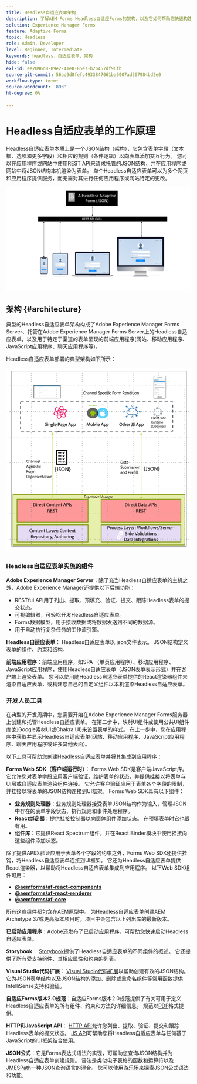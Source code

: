 ```yaml
---
title: Headless自适应表单架构
description: 了解AEM Forms Headless自适应Forms的架构，以及它如何帮助您快速构建各种平台的表单。 本文深入介绍了Headless自适应Forms的工作原理，以及如何将其与各种应用程序集成以简化表单构建过程。
solution: Experience Manager Forms
feature: Adaptive Forms
topic: Headless
role: Admin, Developer
level: Beginner, Intermediate
keywords: headless，自适应表单，架构
hide: false
exl-id: ee7096d8-89e2-41e0-85e7-b26457df96fb
source-git-commit: 56ad9d8fefc4933847061ba6007ad367984bd2e0
workflow-type: tm+mt
source-wordcount: '893'
ht-degree: 0%

---
```



# Headless自适应表单的工作原理

Headless自适应表单本质上是一个JSON结构（架构），它包含表单字段（文本框、选项和更多字段）和相应的规则（条件逻辑）以向表单添加交互行为。 您可以在应用程序或网站中使用REST API来请求托管的JSON结构，并在应用程序或网站中将JSON结构本机渲染为表单。 单个Headless自适应表单可以为多个网页和应用程序提供服务，而无需对其进行任何应用程序或网站特定的更改。

![Headless自适应表单的工作方式](/help/assets/how-headless-adaprive-forms-work.png)

## 架构 {#architecture}

典型的Headless自适应表单架构构成了Adobe Experience Manager Forms Server、托管在Adobe Experience Manager Forms Server上的Headless自适应表单，以及用于特定于渠道的表单呈现的前端应用程序(网站、移动应用程序、JavaScript应用程序、聊天应用程序等)。

Headless自适应表单部署的典型架构如下所示：

![架构](/help/assets/headless-af-architecture.png)

<!-- 

You can use the React renderer component shipped with Headless adaptive forms to render an Adaptive Form or build your own custom component to natively render a Headless Form in a website or an application or use any UI framework or programming language to build your own components to render your forms.

A typical Headless adaptive forms architecture constitutes an Adobe Experience Manager Server, JSON structure of forms, various frontend apps for channel-specific form renditions.

![Architecture](/help/assets/headless-af-architecture.png) -->

### Headless自适应表单实施的组件

**Adobe Experience Manager Server**：除了充当Headless自适应表单的主机之外，Adobe Experience Manager还提供以下后端功能：

* RESTful API用于列出、提取、预填充、验证、提交、跟踪Headless表单的提交状态。
* 可视编辑器，可轻松开发Headless自适应表单。
* Forms数据模型，用于接收数据或将数据发送到不同的数据源。
* 用于自动执行复杂任务的工作流引擎。

**Headless自适应表单**： Headless自适应表单以.json文件表示。 JSON结构定义表单的组件、约束和结构。

**前端应用程序**：前端应用程序，如SPA （单页应用程序）、移动应用程序、JavaScript应用程序，使用Headless自适应表单（JSON表单表示形式）并在客户端上渲染表单。 您可以使用随Headless自适应表单提供的React渲染器组件来渲染自适应表单，或构建您自己的自定义组件以本机渲染Headless自适应表单。

<!-- ### Understanding Headless adaptive forms definition -->



### 开发人员工具

在典型的开发周期中，您需要开始在Adobe Experience Manager Forms服务器上创建和托管Headless自适应表单。 在第二步中，映射UI组件或使用公共UI组件库(如Google素材UI或Chakra UI)来设置表单的样式。 在上一步中，您在应用程序中获取并显示Headless自适应表单(网站、移动应用程序、JavaScript应用程序、聊天应用程序或许多其他表面)。

以下工具可帮助您创建Headless自适应表单并将其集成到应用程序：

**Forms Web SDK（客户端运行时）**： Forms Web SDK是客户端JavaScript库。 它允许您对表单字段应用客户端验证，维护表单的状态，并提供挂接以将表单与UI层或自适应表单渲染组件连接。 它允许客户验证应用于表单各个字段的限制，并挂接以将表单的JSON结构连接到UI框架。 Forms Web SDK具有以下组件：

* **业务规则处理器**：业务规则处理器接受表单JSON结构作为输入，管理JSON中存在的表单字段状态、执行规则和事件处理程序。
* **React绑定器**：提供挂接控制器以向窗体组件添加状态。 在预填表单时它也很有用。
* **组件库**：它提供React Spectrum组件，并在React Binder模块中使用挂接向这些组件添加状态。

除了提供API以验证应用于表单各个字段的约束之外，Forms Web SDK还提供挂钩，将Headless自适应表单连接到UI框架。 它还为Headless自适应表单提供&#x200B;React渲染器，以帮助将Headless自适应表单集成到应用程序。 以下Web SDK组件可用：

* **[@aemforms/af-react-components](https://www.npmjs.com/package/@aemforms/af-react-components)**
* **[@aemforms/af-react-renderer](https://www.npmjs.com/package/@aemforms/af-react-renderer)**
* **[@aemforms/af-core](https://www.npmjs.com/package/@aemforms/af-core)**

所有这些组件都包含在AEM原型中。 为Headless自适应表单创建AEM Archetype 37或更高版本项目时，项目中会包含以上列出库的最新版本。

**已启动应用程序**：Adobe还发布了已启动应用程序，可帮助您快速启动Headless自适应表单。

<!-- **View Library (UI Layer)**: A custom form application built in a front-end language. You can use react, Angular, Flutter, NPM, Vue.js, Ionic, BootStrap, or any other language to built front end. You can also use the Headless adaptive forms Super Component, provided out-of-the-box, inside a react application to render a Headless adaptive form. Headless adaptive forms super component makes use of OOTB react spectrum -based form components to render the Headless adaptive form. 

Core-Components: It enables use to render an Adaptive Form using JSON structure. It uses rule grammar to help create dynamic field interactions. The rule grammar is based on [JSON formula](http://github.com/adobe/json-formula/). You can develop your own renderer or embed the React based Adaptive Forms renderer, provided OOTB, in your front-end app to render the form. -->

**Storybook**： [Storybook](https://opensource.adobe.com/aem-forms-af-runtime/storybook/)提供了Headless自适应表单的不同组件的概述。 它还提供了所有受支持组件、其相应属性和约束的列表。

**Visual Studio代码扩展**： [Visual Studio代码扩展](visual-studio-code-extension-for-headless-adaptive-forms.md)以帮助创建有效的JSON结构。 它为JSON表单结构以及JSON结构的添加、删除或重命名组件等常用函数提供IntelliSense支持和验证。

**自适应Forms版本2.0规范**：自适应Forms版本2.0规范提供了有关可用于定义Headless自适应表单的所有组件、约束和方法的详细信息。 规范以[PDF](/help/assets/Headless-Adaptive-Form-Specification.pdf)格式提供。

**HTTP和JavaScript API**： [HTTP API](https://opensource.adobe.com/aem-forms-af-runtime/api/)允许您列出、提取、验证、提交和跟踪Headless表单的提交状态。 [JS API](https://opensource.adobe.com/aem-forms-af-runtime/jsdocs/)可帮助您将Headless自适应表单与任何基于JavaScript的UI框架结合使用。

**JSON公式**：它是Forms表达式语法的实现，可帮助您查询JSON结构并为Headless自适应表单创建规则。 语法是类似电子表格的函数和运算符以及[JMESPath](https://jmespath.org/)一种JSON查询语言的混合。 您可以使用[游乐场](https://opensource.adobe.com/json-formula/dist/index.html)来探索JSON公式语法和功能。
